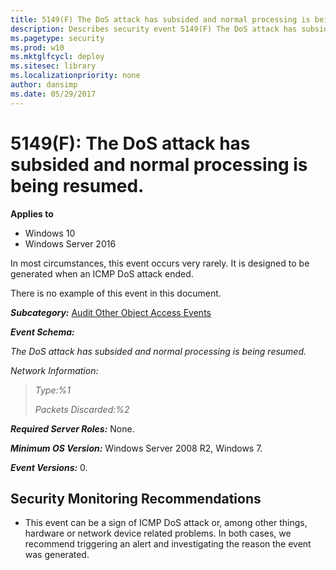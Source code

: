 ```yaml
---
title: 5149(F) The DoS attack has subsided and normal processing is being resumed. (Windows 10)
description: Describes security event 5149(F) The DoS attack has subsided and normal processing is being resumed.
ms.pagetype: security
ms.prod: w10
ms.mktglfcycl: deploy
ms.sitesec: library
ms.localizationpriority: none
author: dansimp
ms.date: 05/29/2017
---
```


# 5149(F): The DoS attack has subsided and normal processing is being resumed.

**Applies to**
-   Windows 10
-   Windows Server 2016


In most circumstances, this event occurs very rarely. It is designed to be generated when an ICMP DoS attack ended.

There is no example of this event in this document.

***Subcategory:***&nbsp;[Audit Other Object Access Events](audit-other-object-access-events.md)

***Event Schema:***

*The DoS attack has subsided and normal processing is being resumed.*

*Network Information:*

> *Type:%1*
>
> *Packets Discarded:%2*

***Required Server Roles:*** None.

***Minimum OS Version:*** Windows Server 2008 R2, Windows 7.

***Event Versions:*** 0.

## Security Monitoring Recommendations

-   This event can be a sign of ICMP DoS attack or, among other things, hardware or network device related problems. In both cases, we recommend triggering an alert and investigating the reason the event was generated.

